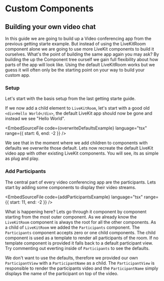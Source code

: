 # Custom Components

## Building your own video chat

In this guide we are going to build up a Video conferencing app from the previous getting starte example. But instead of using the LiveKitRoom component alone we are going to use more LiveKit components to build it ourselves. What's the point of building the same app again you may ask? By building the up the Component tree ourself we gain full flexibility about how parts of the app will look like. Using the default LiveKitRoom works but we guess it will often only be the starting point on your way to build your custom app.

### Setup

Let's start with the basis setup from the last getting starte guide.

<EmbedSourceFile code={setupExample} language="tsx" />

If we now add a child element to `LiveKitRoom`, let's start with a good old `<div>Hello World</div>`, the default LiveKit app should now be gone and instead we see "Hello World".

<EmbedSourceFile code={overwriteDefaultsExample} language="tsx" range={{ start: 6, end: -2 }} />

We see that in the moment where we add children to components with defaults we overwrite those default. Lets now recreate the default LiveKit video app with other existing LiveKit components. You will see, its as simple as plug and play.

### Add Participants

The central part of every video conferencing app are the participants. Lets start by adding some components to display their video streams.

<EmbedSourceFile code={addParticipantsExample} language="tsx" range={{ start: 11, end: -2 }} />

What is happening here? Lets go through it component by component starting from the most outer component. As we already know the `LiveKitRoom` component is always the root for all the other components. As a child of `LiveKitRoom` we added the `Participants` component. The `Participants` component accepts zero or one child components. The child component is used as a template to render all participants of the room. If no template component is provided it falls back to a default participant view. Try commenting out everting inside of `Participants` to see the defaults.

We don't want to use the defaults, therefore we provided our own `ParticipantView` with a `ParticipantName` as a child. The `ParticipantView` is responsible to render the participants video and the `ParticipantName` simply displays the name of the participant on top of the video.
